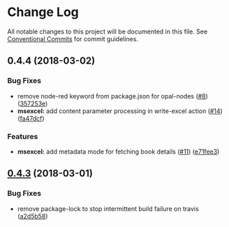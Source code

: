 # Change Log

All notable changes to this project will be documented in this file.
See [Conventional Commits](https://conventionalcommits.org) for commit guidelines.

<a name="0.4.4"></a>
## 0.4.4 (2018-03-02)


### Bug Fixes

* remove node-red keyword from package.json for opal-nodes ([#8](https://github.com/telligro/opal-nodes/issues/8)) ([357253e](https://github.com/telligro/opal-nodes/commit/357253e))
* **msexcel:** add content parameter processing in write-excel action ([#14](https://github.com/telligro/opal-nodes/issues/14)) ([fa47dcf](https://github.com/telligro/opal-nodes/commit/fa47dcf))


### Features

* **msexcel:** add metadata mode for fetching book details ([#11](https://github.com/telligro/opal-nodes/issues/11)) ([e71fee3](https://github.com/telligro/opal-nodes/commit/e71fee3))




<a name="0.4.3"></a>
## [0.4.3](https://github.com/telligro/opal-nodes/compare/opal-node-msexcel@0.4.2...opal-node-msexcel@0.4.3) (2018-03-01)


### Bug Fixes

* remove package-lock to stop intermittent build failure on travis ([a2d5b58](https://github.com/telligro/opal-nodes/commit/a2d5b58))
